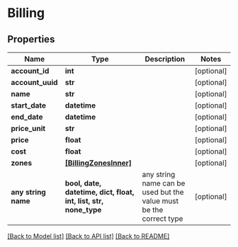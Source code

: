# Billing


## Properties
Name | Type | Description | Notes
------------ | ------------- | ------------- | -------------
**account_id** | **int** |  | [optional] 
**account_uuid** | **str** |  | [optional] 
**name** | **str** |  | [optional] 
**start_date** | **datetime** |  | [optional] 
**end_date** | **datetime** |  | [optional] 
**price_unit** | **str** |  | [optional] 
**price** | **float** |  | [optional] 
**cost** | **float** |  | [optional] 
**zones** | [**[BillingZonesInner]**](BillingZonesInner.md) |  | [optional] 
**any string name** | **bool, date, datetime, dict, float, int, list, str, none_type** | any string name can be used but the value must be the correct type | [optional]

[[Back to Model list]](../README.md#documentation-for-models) [[Back to API list]](../README.md#documentation-for-api-endpoints) [[Back to README]](../README.md)


